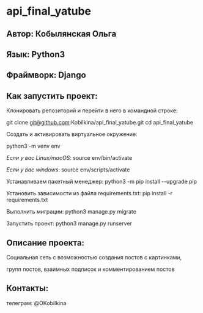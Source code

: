 # api_final_yatube

Автор: Кобылянская Ольга
------------------------
Язык: Python3
-------------
Фраймворк: Django
-----------------
Как запустить проект:
---------------------
Клонировать репозиторий и перейти в него в командной строке:

git clone git@github.com:Kobilkina/api_final_yatube.git
cd api_final_yatube

Cоздать и активировать виртуальное окружение:

python3 -m venv env

_Если у вас Linux/macOS_:
source env/bin/activate

_Если у вас windows_:
source env/scripts/activate

Устанавливаем пакетный менеджер:
python3 -m pip install --upgrade pip

Установить зависимости из файла requirements.txt:
pip install -r requirements.txt

Выполнить миграции:
python3 manage.py migrate

Запустить проект:
python3 manage.py runserver

Описание проекта:
-----------------
Социальная сеть с возможностью создания постов с картинками,

групп постов, взаимных подписок и комментированием постов 

Контакты:
---------
телеграм: @OKobilkina
